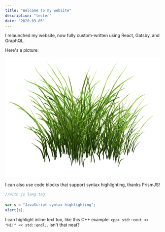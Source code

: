 ```yaml
---
title: "Welcome to my website"
description: "tester"
date: "2020-03-05"
---
```


I relaunched my website, now fully custom-written using React, Gatsby, and GraphQL.

Here's a picture:

![Green grass](./grass.png)


I can also use code blocks that support syntax highlighting, thanks PrismJS!

```javascript
//with js lang tag

var s = "JavaScript syntax highlighting";
alert(s);
```

I can highlight inline text too, like this C++ example: ` cpp> std::cout << "Hi!" << std::endl; `. Isn't that neat?